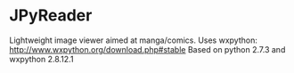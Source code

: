 JPyReader
=========

Lightweight image viewer aimed at manga/comics.
Uses wxpython: http://www.wxpython.org/download.php#stable
Based on python 2.7.3 and wxpython 2.8.12.1
